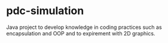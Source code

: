 # pdc-simulation

Java project to develop knowledge in coding practices such as encapsulation and OOP and to expirement with 2D graphics. 
